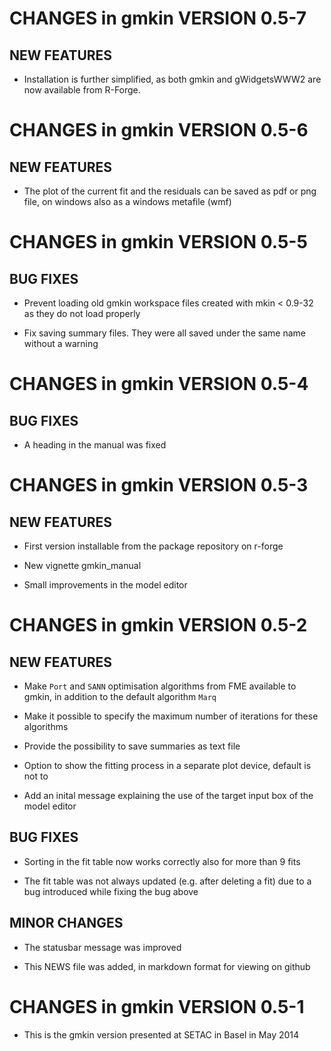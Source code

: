# CHANGES in gmkin VERSION 0.5-7

## NEW FEATURES

- Installation is further simplified, as both gmkin and gWidgetsWWW2 are now available from R-Forge.

# CHANGES in gmkin VERSION 0.5-6

## NEW FEATURES

- The plot of the current fit and the residuals can be saved as pdf or png file, on windows also as a windows metafile (wmf)

# CHANGES in gmkin VERSION 0.5-5

## BUG FIXES

- Prevent loading old gmkin workspace files created with mkin < 0.9-32 as they do not load properly

- Fix saving summary files. They were all saved under the same name without a warning

# CHANGES in gmkin VERSION 0.5-4

## BUG FIXES

- A heading in the manual was fixed

# CHANGES in gmkin VERSION 0.5-3

## NEW FEATURES

- First version installable from the package repository on r-forge

- New vignette gmkin_manual

- Small improvements in the model editor

# CHANGES in gmkin VERSION 0.5-2

## NEW FEATURES

- Make `Port` and `SANN` optimisation algorithms from FME available to gmkin, in addition to the default algorithm `Marq`

- Make it possible to specify the maximum number of iterations for these algorithms

- Provide the possibility to save summaries as text file

- Option to show the fitting process in a separate plot device, default is not to

- Add an inital message explaining the use of the target input box of the model editor 

## BUG FIXES

- Sorting in the fit table now works correctly also for more than 9 fits

- The fit table was not always updated (e.g. after deleting a fit) due to a bug introduced while fixing the bug above

## MINOR CHANGES

- The statusbar message was improved

- This NEWS file was added, in markdown format for viewing on github

# CHANGES in gmkin VERSION 0.5-1

- This is the gmkin version presented at SETAC in Basel in May 2014

